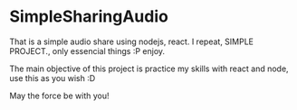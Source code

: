# SimpleSharingAudio
That is a simple audio share using nodejs, react. I repeat, SIMPLE PROJECT., only essencial things :P enjoy.

The main objective of this project is practice my skills with react and node, use this as you wish :D


May the force be with you!
